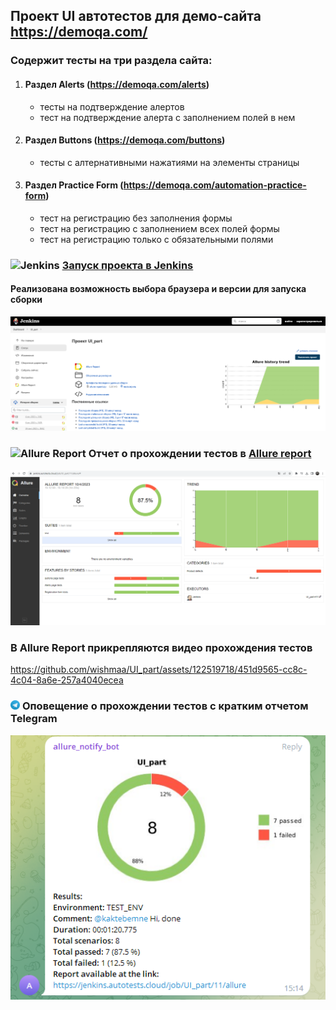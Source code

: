 ## Проект UI автотестов для демо-сайта https://demoqa.com/


### Содержит тесты на три раздела сайта:
1. #### Раздел Alerts (https://demoqa.com/alerts)
   * тесты на подтверждение алертов
   * тест на подтверждение алерта с заполнением полей в нем
2. #### Раздел Buttons (https://demoqa.com/buttons)
    * тесты с алтернативными нажатиями на элементы страницы
3. #### Раздел Practice Form (https://demoqa.com/automation-practice-form)
    * тест на регистрацию без заполнения формы
    * тест на регистрацию с заполнением всех полей формы
    * тест на регистрацию только с обязательными полями

### <img width="3%" title="Jenkins" src="https://avatars.githubusercontent.com/u/2520748?v=4"> [Запуск проекта в Jenkins](https://jenkins.autotests.cloud/job/UI_part/)
#### Реализована возможность выбора браузера и версии для запуска сборки

![Jenkins_run](test/picture/jenk.png)

### <img width="3%" title="Allure Report" src="https://avatars.githubusercontent.com/u/5879127?s=200&v=4"> Отчет о прохождении тестов в [Allure report](https://jenkins.autotests.cloud/job/UI_part/11/allure/#)
![Overview](test/picture/allure.png)

### В Allure Report прикрепляются видео прохождения тестов

https://github.com/wishmaa/UI_part/assets/122519718/451d9565-cc8c-4c04-8a6e-257a4040ecea

### <img width="3%" title="Allure Report" src="test/picture/tg.png"> Оповещение о прохождении тестов c кратким отчетом Telegram
![Overview](test/picture/tgtg.png)


